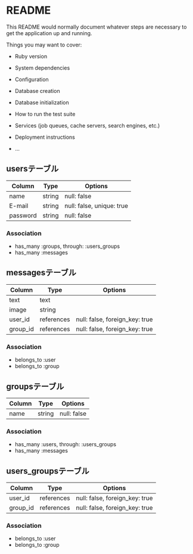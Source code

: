 # README

This README would normally document whatever steps are necessary to get the
application up and running.

Things you may want to cover:

* Ruby version

* System dependencies

* Configuration

* Database creation

* Database initialization

* How to run the test suite

* Services (job queues, cache servers, search engines, etc.)

* Deployment instructions

* ...

## usersテーブル

|Column|Type|Options|
|------|----|-------|
|name|string|null: false|
|E-mail|string|null: false, unique: true|
|password|string|null: false|

### Association
- has_many :groups, through: :users_groups
- has_many :messages


## messagesテーブル

|Column|Type|Options|
|------|----|-------|
|text|text||
|image|string||
|user_id|references |null: false, foreign_key: true|
|group_id|references |null: false, foreign_key: true|

### Association
- belongs_to :user
- belongs_to :group

## groupsテーブル

|Column|Type|Options|
|------|----|-------|
|name|string|null: false|

### Association
- has_many :users, through: :users_groups
- has_many :messages

## users_groupsテーブル

|Column|Type|Options|
|------|----|-------|
|user_id|references |null: false, foreign_key: true|
|group_id|references |null: false, foreign_key: true|


### Association
- belongs_to :user
- belongs_to :group